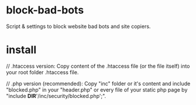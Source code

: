 # block-bad-bots
Script &amp; settings to block website bad bots and site copiers.

# install
// .htaccess version:
Copy content of the .htaccess file (or the file itself) into your root folder .htaccess file.

// .php version (recommended):
Copy "inc" folder or it's content and include "blocked.php" in your "header.php" or every file of your static php page by "include __DIR__'/inc/security/blocked.php';".
